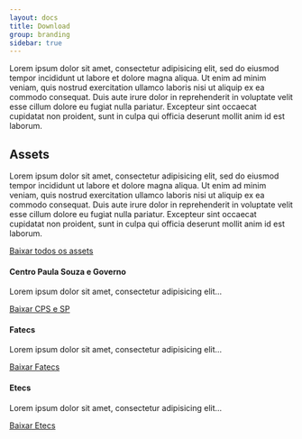 ```yaml
---
layout: docs
title: Download
group: branding
sidebar: true
---
```


Lorem ipsum dolor sit amet, consectetur adipisicing elit, sed do eiusmod
tempor incididunt ut labore et dolore magna aliqua. Ut enim ad minim veniam,
quis nostrud exercitation ullamco laboris nisi ut aliquip ex ea commodo
consequat. Duis aute irure dolor in reprehenderit in voluptate velit esse
cillum dolore eu fugiat nulla pariatur. Excepteur sint occaecat cupidatat non
proident, sunt in culpa qui officia deserunt mollit anim id est laborum.

## Assets

Lorem ipsum dolor sit amet, consectetur adipisicing elit, sed do eiusmod
tempor incididunt ut labore et dolore magna aliqua. Ut enim ad minim veniam,
quis nostrud exercitation ullamco laboris nisi ut aliquip ex ea commodo
consequat. Duis aute irure dolor in reprehenderit in voluptate velit esse
cillum dolore eu fugiat nulla pariatur. Excepteur sint occaecat cupidatat non
proident, sunt in culpa qui officia deserunt mollit anim id est laborum.

<p><a href="{{ site.download.brand.all }}" class="btn btn-md btn-outline btn-block">Baixar todos os assets</a></p>

<div class="row">
  <div class="col-sm-4">
    <h4>Centro Paula Souza e Governo</h4>
    <p>Lorem ipsum dolor sit amet, consectetur adipisicing elit...</p>
    <p><a href="{{ site.download.brand.cpsgov }}" class="btn btn-md btn-outline">Baixar CPS e SP</a></p>
  </div>
  <div class="col-sm-4">
    <h4>Fatecs</h4>
    <p>Lorem ipsum dolor sit amet, consectetur adipisicing elit...</p>
    <p><a href="{{ site.download.brand.fatecs }}" class="btn btn-md btn-outline">Baixar Fatecs</a></p>
  </div>
  <div class="col-sm-4">
    <h4>Etecs</h4>
    <p>Lorem ipsum dolor sit amet, consectetur adipisicing elit...</p>
    <p><a href="{{ site.download.brand.etecs }}" class="btn btn-md btn-outline">Baixar Etecs</a></p>
  </div>
</div>

